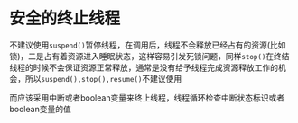 # 安全的终止线程 #
不建议使用`suspend()`暂停线程，在调用后，线程不会释放已经占有的资源(比如锁)，二是占有着资源进入睡眠状态，这样容易引发死锁问题，同样`stop()`在终结线程的时候不会保证资源正常释放，通常是没有给予线程完成资源释放工作的机会，所以`suspend(),stop(),resume()`不建议使用

而应该采用中断或者boolean变量来终止线程，线程循环检查中断状态标识或者boolean变量的值